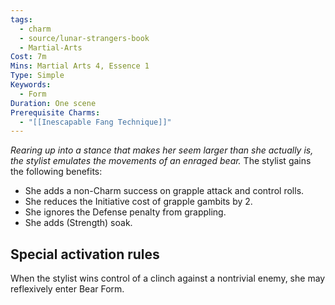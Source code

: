 ```yaml
---
tags:
  - charm
  - source/lunar-strangers-book
  - Martial-Arts
Cost: 7m
Mins: Martial Arts 4, Essence 1
Type: Simple
Keywords:
  - Form
Duration: One scene
Prerequisite Charms:
  - "[[Inescapable Fang Technique]]"
---
```

*Rearing up into a stance that makes her seem larger than she actually is, the stylist emulates the movements of an enraged bear.*
The stylist gains the following benefits:  
- She adds a non-Charm success on grapple attack and control rolls.
- She reduces the Initiative cost of grapple gambits by 2.
- She ignores the Defense penalty from grappling.
- She adds (Strength) soak.
## Special activation rules
When the stylist wins control of a clinch against a nontrivial enemy, she may reflexively enter Bear Form.